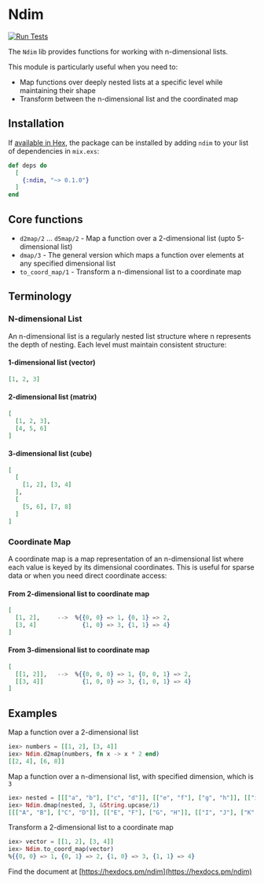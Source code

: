 # Ndim

[![Run Tests](https://github.com/taiansu/ndim/actions/workflows/elixir.yml/badge.svg?branch=main)](https://github.com/taiansu/ndim/actions/workflows/elixir.yml)

The `Ndim` lib provides functions for working with n-dimensional lists.

This module is particularly useful when you need to:
  * Map functions over deeply nested lists at a specific level while maintaining their shape
  * Transform between the n-dimensional list and the coordinated map

## Installation

If [available in Hex](https://hex.pm/docs/publish), the package can be installed
by adding `ndim` to your list of dependencies in `mix.exs`:

```elixir
def deps do
  [
    {:ndim, "~> 0.1.0"}
  ]
end
```

## Core functions

  * `d2map/2` ... `d5map/2` - Map a function over a 2-dimensional list (upto 5-dimensional list)
  * `dmap/3` - The general version which maps a function over elements at any specified dimensional list
  * `to_coord_map/1` - Transform a n-dimensional list to a coordinate map


## Terminology

### N-dimensional List
An n-dimensional list is a regularly nested list structure where n represents the depth
of nesting. Each level must maintain consistent structure:

#### 1-dimensional list (vector)
```elixir
[1, 2, 3]
```

#### 2-dimensional list (matrix)
```elixir
[
  [1, 2, 3],
  [4, 5, 6]
]
```

#### 3-dimensional list (cube)
```elixir
[
  [
    [1, 2], [3, 4]
  ],
  [
    [5, 6], [7, 8]
  ]
]
```

### Coordinate Map
A coordinate map is a map representation of an n-dimensional list where each value
is keyed by its dimensional coordinates. This is useful for sparse data or when
you need direct coordinate access:

#### From 2-dimensional list to coordinate map
```elixir
[
  [1, 2],     -->  %{{0, 0} => 1, {0, 1} => 2,
  [3, 4]             {1, 0} => 3, {1, 1} => 4}
]
```

#### From 3-dimensional list to coordinate map
```elixir
[
  [[1, 2]],   -->  %{{0, 0, 0} => 1, {0, 0, 1} => 2,
  [[3, 4]]           {1, 0, 0} => 3, {1, 0, 1} => 4}
]
```


## Examples

Map a function over a 2-dimensional list

```elixir
iex> numbers = [[1, 2], [3, 4]]
iex> Ndim.d2map(numbers, fn x -> x * 2 end)
[[2, 4], [6, 8]]
```

Map a function over a n-dimensional list, with specified dimension, which is `3`
```elixir
iex> nested = [[["a", "b"], ["c", "d"]], [["e", "f"], ["g", "h"]], [["i", "j"], ["k", "l"]]]
iex> Ndim.dmap(nested, 3, &String.upcase/1)
[[["A", "B"], ["C", "D"]], [["E", "F"], ["G", "H"]], [["I", "J"], ["K", "L"]]]
```


Transform a 2-dimensional list to a coordinate map
```elixir
iex> vector = [[1, 2], [3, 4]]
iex> Ndim.to_coord_map(vector)
%{{0, 0} => 1, {0, 1} => 2, {1, 0} => 3, {1, 1} => 4}
```

Find the document at [https://hexdocs.pm/ndim](https://hexdocs.pm/ndim)
